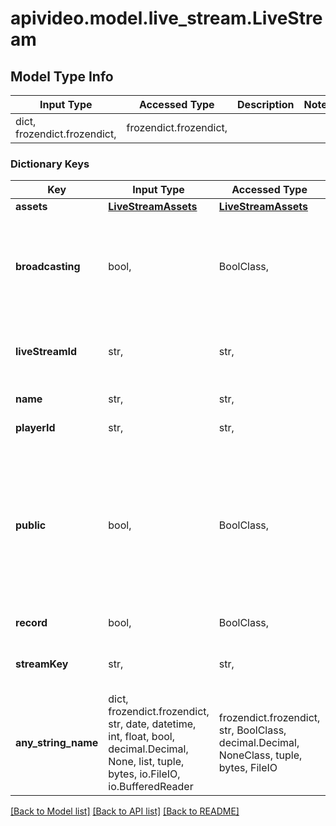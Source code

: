 # apivideo.model.live_stream.LiveStream

## Model Type Info
Input Type | Accessed Type | Description | Notes
------------ | ------------- | ------------- | -------------
dict, frozendict.frozendict,  | frozendict.frozendict,  |  | 

### Dictionary Keys
Key | Input Type | Accessed Type | Description | Notes
------------ | ------------- | ------------- | ------------- | -------------
**assets** | [**LiveStreamAssets**](LiveStreamAssets.md) | [**LiveStreamAssets**](LiveStreamAssets.md) |  | [optional] 
**broadcasting** | bool,  | BoolClass,  | Whether or not you are broadcasting the live video you recorded for others to see. True means you are broadcasting to viewers, false means you are not. | [optional] 
**liveStreamId** | str,  | str,  | The unique identifier for the live stream. Live stream IDs begin with \&quot;li.\&quot; | [optional] 
**name** | str,  | str,  | The name of your live stream. | [optional] 
**playerId** | str,  | str,  | The unique identifier for the player. | [optional] 
**public** | bool,  | BoolClass,  | BETA FEATURE Please limit all public &#x3D; false (\&quot;private\&quot;) livestreams to 3,000 users. Whether your video can be viewed by everyone, or requires authentication to see it. A setting of false will require a unique token for each view. | [optional] 
**record** | bool,  | BoolClass,  | Whether you are recording or not. | [optional] 
**streamKey** | str,  | str,  | The unique, private stream key that you use to begin streaming. | [optional] 
**any_string_name** | dict, frozendict.frozendict, str, date, datetime, int, float, bool, decimal.Decimal, None, list, tuple, bytes, io.FileIO, io.BufferedReader | frozendict.frozendict, str, BoolClass, decimal.Decimal, NoneClass, tuple, bytes, FileIO | any string name can be used but the value must be the correct type | [optional]

[[Back to Model list]](../../README.md#documentation-for-models) [[Back to API list]](../../README.md#documentation-for-api-endpoints) [[Back to README]](../../README.md)

